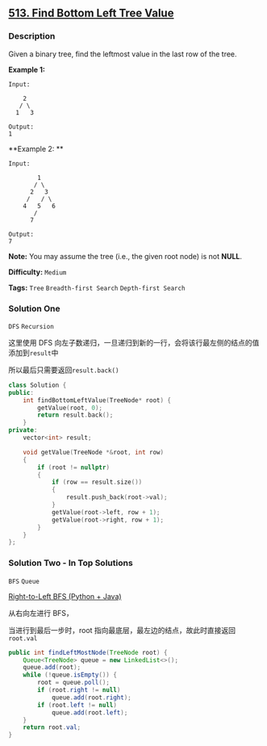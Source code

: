 ## [513. Find Bottom Left Tree Value](https://leetcode.com/problems/find-bottom-left-tree-value/#/description)

### Description

Given a binary tree, find the leftmost value in the last row of the tree.

**Example 1:**

```
Input:

    2
   / \
  1   3

Output:
1

```

**Example 2: **

```
Input:

        1
       / \
      2   3
     /   / \
    4   5   6
       /
      7

Output:
7

```

**Note:** You may assume the tree (i.e., the given root node) is not **NULL**.

**Difficulty:** `Medium`

**Tags:** `Tree` `Breadth-first Search` `Depth-first Search`

### Solution One

`DFS` `Recursion`

这里使用 DFS 向左子数递归，一旦递归到新的一行，会将该行最左侧的结点的值添加到`result`中

所以最后只需要返回`result.back()`

```c++
class Solution {
public:
    int findBottomLeftValue(TreeNode* root) {
        getValue(root, 0);
        return result.back();
    }
private:
    vector<int> result;

    void getValue(TreeNode *&root, int row)
    {
        if (root != nullptr)
        {
            if (row == result.size())
            {
                result.push_back(root->val);
            }
            getValue(root->left, row + 1);
            getValue(root->right, row + 1);
        }
    }
};
```

### Solution Two - In Top Solutions

`BFS` `Queue`

[Right-to-Left BFS (Python + Java)](https://discuss.leetcode.com/topic/78981/right-to-left-bfs-python-java)

从右向左进行 BFS，

当进行到最后一步时，root 指向最底层，最左边的结点，故此时直接返回`root.val`

```java
public int findLeftMostNode(TreeNode root) {
    Queue<TreeNode> queue = new LinkedList<>();
    queue.add(root);
    while (!queue.isEmpty()) {
        root = queue.poll();
        if (root.right != null)
            queue.add(root.right);
        if (root.left != null)
            queue.add(root.left);
    }
    return root.val;
}
```
